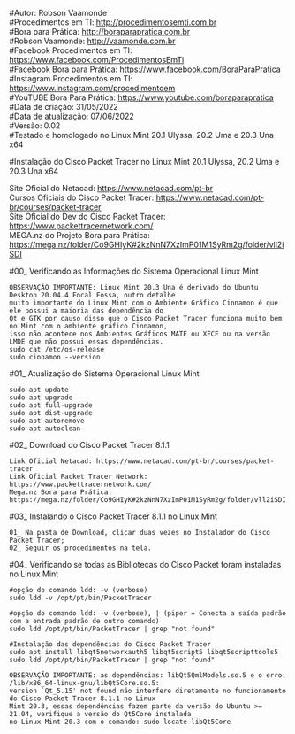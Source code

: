 #Autor: Robson Vaamonde<br>
#Procedimentos em TI: http://procedimentosemti.com.br<br>
#Bora para Prática: http://boraparapratica.com.br<br>
#Robson Vaamonde: http://vaamonde.com.br<br>
#Facebook Procedimentos em TI: https://www.facebook.com/ProcedimentosEmTi<br>
#Facebook Bora para Prática: https://www.facebook.com/BoraParaPratica<br>
#Instagram Procedimentos em TI: https://www.instagram.com/procedimentoem<br>
#YouTUBE Bora Para Prática: https://www.youtube.com/boraparapratica<br>
#Data de criação: 31/05/2022<br>
#Data de atualização: 07/06/2022<br>
#Versão: 0.02<br>
#Testado e homologado no Linux Mint 20.1 Ulyssa, 20.2 Uma e 20.3 Una x64

#Instalação do Cisco Packet Tracer no Linux Mint 20.1 Ulyssa, 20.2 Uma e 20.3 Una x64

Site Oficial do Netacad: https://www.netacad.com/pt-br<br>
Cursos Oficiais do Cisco Packet Tracer: https://www.netacad.com/pt-br/courses/packet-tracer<br>
Site Oficial do Dev do Cisco Packet Tracer: https://www.packettracernetwork.com/<br>
MEGA.nz do Projeto Bora para Prática: https://mega.nz/folder/Co9GHIyK#2kzNnN7XzImP01M1SyRm2g/folder/vll2iSDI

#00_ Verificando as Informações do Sistema Operacional Linux Mint<br>

	OBSERVAÇÃO IMPORTANTE: Linux Mint 20.3 Una é derivado do Ubuntu Desktop 20.04.4 Focal Fossa, outro detalhe
	muito importante do Linux Mint com o Ambiente Gráfico Cinnamon é que ele possui a maioria das dependência do
	Qt e GTK por causo disso que o Cisco Packet Tracer funciona muito bem no Mint com o ambiente gráfico Cinnamon, 
	isso não acontece nos Ambientes Gráficos MATE ou XFCE ou na versão LMDE que não possui essas dependências.
	sudo cat /etc/os-release
	sudo cinnamon --version

#01_ Atualização do Sistema Operacional Linux Mint<br>

	sudo apt update
	sudo apt upgrade
	sudo apt full-upgrade
	sudo apt dist-upgrade
	sudo apt autoremove
	sudo apt autoclean

#02_ Download do Cisco Packet Tracer 8.1.1<br>

	Link Oficial Netacad: https://www.netacad.com/pt-br/courses/packet-tracer
	Link Oficial Packet Tracer Network: https://www.packettracernetwork.com/
	Mega.nz Bora para Prática: https://mega.nz/folder/Co9GHIyK#2kzNnN7XzImP01M1SyRm2g/folder/vll2iSDI

#03_ Instalando o Cisco Packet Tracer 8.1.1 no Linux Mint<br>

	01_ Na pasta de Download, clicar duas vezes no Instalador do Cisco Packet Tracer;
	02_ Seguir os procedimentos na tela.

#04_ Verificando se todas as Bibliotecas do Cisco Packet foram instaladas no Linux Mint<br>

	#opção do comando ldd: -v (verbose)
	sudo ldd -v /opt/pt/bin/PacketTracer

	#opção do comando ldd: -v (verbose), | (piper = Conecta a saída padrão com a entrada padrão de outro comando)
	sudo ldd /opt/pt/bin/PacketTracer | grep "not found"

	#Instalação das dependências do Cisco Packet Tracer
	sudo apt install libqt5networkauth5 libqt5script5 libqt5scripttools5
	sudo ldd /opt/pt/bin/PacketTracer | grep "not found"

	OBSERVAÇÃO IMPORTANTE: as dependências: libQt5QmlModels.so.5 e o erro: /lib/x86_64-linux-gnu/libQt5Core.so.5: 
	version `Qt_5.15' not found não interfere diretamente no funcionamento do Cisco Packet Tracer 8.1.1 no Linux 
	Mint 20.3, essas dependências fazem parte da versão do Ubuntu >= 21.04, verifique a versão do Qt5Core instalada
	no Linux Mint 20.3 com o comando: sudo locate libQt5Core
